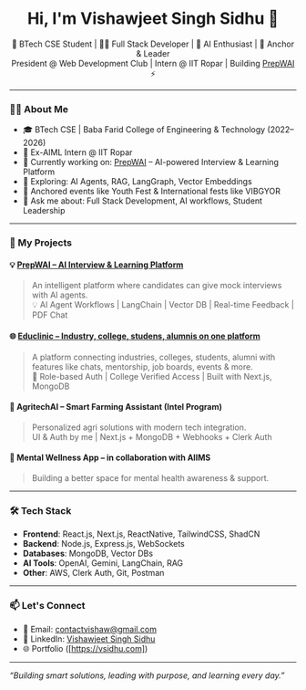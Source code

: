 <h1 align="center">Hi, I'm Vishawjeet Singh Sidhu 👋</h1>

<p align="center">
  🚀 BTech CSE Student | 👨‍💻 Full Stack Developer | 🤖 AI Enthusiast | 🎤 Anchor & Leader<br>
  President @ Web Development Club | Intern @ IIT Ropar | Building <a href="https://prepwai.com" target="_blank">PrepWAI</a> ⚡
</p>

---

### 👨‍💼 About Me

- 🎓 BTech CSE | Baba Farid College of Engineering & Technology (2022–2026)
- 💼 Ex-AIML Intern @ IIT Ropar
- 🌱 Currently working on: [PrepWAI](https://prepwai.com) – AI-powered Interview & Learning Platform
- 🧠 Exploring: AI Agents, RAG, LangGraph, Vector Embeddings
- 🎤 Anchored events like Youth Fest & International fests like VIBGYOR
- 💬 Ask me about: Full Stack Development, AI workflows, Student Leadership

---

### 🚀 My Projects

#### 💡 [PrepWAI – AI Interview & Learning Platform](https://prepwai.com)
> An intelligent platform where candidates can give mock interviews with AI agents.  
> 💡 AI Agent Workflows | LangChain | Vector DB | Real-time Feedback | PDF Chat

#### 🌐 [Educlinic – Industry, college, studens, alumnis on one platform](https://educlinic.org)
> A platform connecting industries, colleges, students, alumni with features like chats, mentorship, job boards, events & more.  
> 🔐 Role-based Auth | College Verified Access | Built with Next.js, MongoDB

#### 🌱 AgritechAI – Smart Farming Assistant (Intel Program)
> Personalized agri solutions with modern tech integration.  
> UI & Auth by me | Next.js + MongoDB + Webhooks + Clerk Auth

#### 🧠 Mental Wellness App – in collaboration with AIIMS
> Building a better space for mental health awareness & support.

---

### 🛠 Tech Stack

- **Frontend**: React.js, Next.js, ReactNative, TailwindCSS, ShadCN
- **Backend**: Node.js, Express.js, WebSockets
- **Databases**: MongoDB, Vector DBs
- **AI Tools**: OpenAI, Gemini, LangChain, RAG
- **Other**: AWS, Clerk Auth, Git, Postman

---

### 📫 Let's Connect

- 📧 Email: contactvishaw@gmail.com  
- 🔗 LinkedIn: [Vishawjeet Singh Sidhu](https://www.linkedin.com/in/vishawjeet-singh-sidhu/](https://www.linkedin.com/in/vishawjeets/))  
- 🌐 Portfolio ([https://vsidhu.com])

---

_“Building smart solutions, leading with purpose, and learning every day.”_
